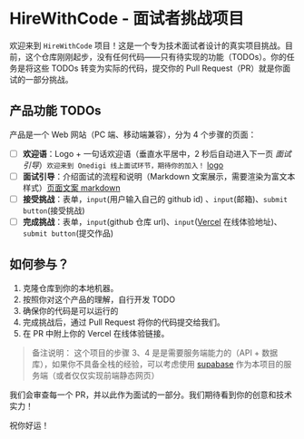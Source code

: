 <!--
 * @Author: laiminqi 2804627211@qq.com
 * @Date: 2023-11-06 23:33:24
 * @LastEditors: laiminqi 2804627211@qq.com
 * @LastEditTime: 2023-11-12 23:39:47
 * @FilePath: \studying-project\interview\HireWithCode\README.md
 * @Description: 这是默认设置,请设置`customMade`, 打开koroFileHeader查看配置 进行设置: https://github.com/OBKoro1/koro1FileHeader/wiki/%E9%85%8D%E7%BD%AE
-->

# HireWithCode - 面试者挑战项目

欢迎来到 `HireWithCode` 项目！这是一个专为技术面试者设计的真实项目挑战。目前，这个仓库刚刚起步，没有任何代码——只有待实现的功能（TODOs）。你的任务是将这些 TODOs 转变为实际的代码，提交你的 Pull Request（PR）就是你面试的一部分挑战。

## 产品功能 TODOs

产品是一个 Web 网站（PC 端、移动端兼容），分为 4 个步骤的页面：

- [ ] **欢迎语**：Logo + 一句话欢迎语（垂直水平居中，2 秒后自动进入下一页 _面试引导_）`欢迎来到 Onedigi 线上面试环节，期待你的加入！` [logo](./logo.png)
- [ ] **面试引导**：介绍面试的流程和说明（Markdown 文案展示，需要渲染为富文本样式）[页面文案 markdown](https://raw.githubusercontent.com/onedigi/HireWithCode/main/README.md)
- [ ] **接受挑战**：表单，`input`(用户输入自己的 github id) 、`input`(邮箱)、`submit button`(接受挑战)
- [ ] **完成挑战**：表单，`input`(github 仓库 url)、`input`([Vercel](https://vercel.app/) 在线体验地址)、`submit button`(提交作品)

## 如何参与？

1. 克隆仓库到你的本地机器。
2. 按照你对这个产品的理解，自行开发 TODO
3. 确保你的代码是可以运行的
4. 完成挑战后，通过 Pull Request 将你的代码提交给我们。
5. 在 PR 中附上你的 Vercel 在线体验链接。

> 备注说明：
> 这个项目的步骤 3、4 是是需要服务端能力的（API + 数据库），如果你不具备全栈的经验，可以考虑使用 [supabase](https://supabase.com/) 作为本项目的服务端（或者仅仅实现前端静态网页）

我们会审查每一个 PR，并以此作为面试的一部分。我们期待看到你的创意和技术实力！

祝你好运！
